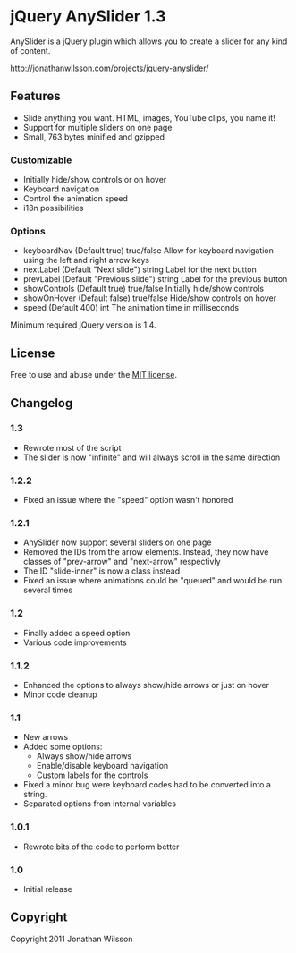 # jQuery AnySlider 1.3
AnySlider is a jQuery plugin which allows you to create a slider for any kind of content.

http://jonathanwilsson.com/projects/jquery-anyslider/

## Features
* Slide anything you want. HTML, images, YouTube clips, you name it!
* Support for multiple sliders on one page
* Small, 763 bytes minified and gzipped

### Customizable
* Initially hide/show controls or on hover
* Keyboard navigation
* Control the animation speed
* i18n possibilities

### Options
* keyboardNav (Default true) true/false Allow for keyboard navigation using the left and right arrow keys
* nextLabel (Default "Next slide") string Label for the next button
* prevLabel (Default "Previous slide") string Label for the previous button
* showControls (Default true) true/false Initially hide/show controls
* showOnHover (Default false) true/false Hide/show controls on hover
* speed (Default 400) int The animation time in milliseconds

Minimum required jQuery version is 1.4.

## License
Free to use and abuse under the [MIT license](http://www.opensource.org/licenses/mit-license.php).

## Changelog
### 1.3
* Rewrote most of the script
* The slider is now "infinite" and will always scroll in the same direction

### 1.2.2
* Fixed an issue where the "speed" option wasn't honored

### 1.2.1
* AnySlider now support several sliders on one page
* Removed the IDs from the arrow elements. Instead, they now have classes of "prev-arrow" and "next-arrow" respectivly
* The ID "slide-inner" is now a class instead
* Fixed an issue where animations could be "queued" and would be run several times

### 1.2
* Finally added a speed option
* Various code improvements

### 1.1.2
* Enhanced the options to always show/hide arrows or just on hover
* Minor code cleanup

### 1.1
* New arrows
* Added some options:
    * Always show/hide arrows
    * Enable/disable keyboard navigation
    * Custom labels for the controls
* Fixed a minor bug were keyboard codes had to be converted into a string.
* Separated options from internal variables

### 1.0.1
* Rewrote bits of the code to perform better

### 1.0
* Initial release

## Copyright
Copyright 2011 Jonathan Wilsson